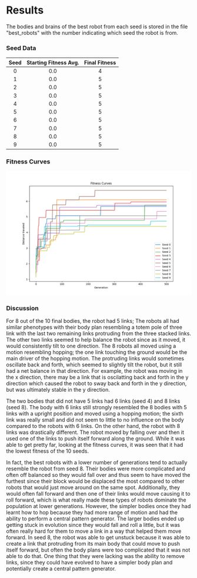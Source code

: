 # Results 

The bodies and brains of the best robot from each seed is stored in the file "best_robots" with the number indicating which seed the robot is from. 

### Seed Data
<div align="center">
 
| Seed | Starting Fitness Avg. | Final Fitness |
| :---: | :---: | :---: |
| 0 | 0.0 | 4 |
| 1 | 0.0 | 5 | 
| 2 | 0.0 | 5 | 
| 3 | 0.0 | 5 | 
| 4 | 0.0 | 5 | 
| 5 | 0.0 | 5 | 
| 6 | 0.0 | 5 | 
| 7 | 0.0 | 5 | 
| 8 | 0.0 | 5 | 
| 9 | 0.0 | 5 | 
 
</div>

### Fitness Curves
 ![alt text](https://github.com/itsgohtime/mybots/blob/final-project/docs/fitness%20curves.png)

### Discussion
For 8 out of the 10 final bodies, the robot had 5 links; The robots all had similar phenotypes with their body plan resembling a totem pole of three link with the last two remaining links protruding from the three stacked links. The other two links seemed to help balance the robot since as it moved, it would consistently tilt to one direction. The 8 robots all moved using a motion resembling hopping; the one link touching the ground would be the main driver of the hopping motion. The protruding links would sometimes oscillate back and forth, which seemed to slightly tilt the robot, but it still had a net balance in that direction. For example, the robot was moving in the x direction, there may be a link that is oscilatting back and forth in the y direction which caused the robot to sway back and forth in the y direction, but was ultimately stable in the y direction. 

The two bodies that did not have 5 links had 6 links (seed 4) and 8 links (seed 8). The body with 6 links still strongly resembled the 8 bodies with 5 links with a upright position and moved using a hopping motion; the sixth link was really small and did not seem to little to no influence on the body compared to the robots with 6 links. On the other hand, the robot with 8 links was drastically different. The robot moved by falling over and then it used one of the links to push itself forward along the ground. While it was able to get pretty far, looking at the fitness curves, it was seen that it had the lowest fitness of the 10 seeds. 

In fact, the best robots with a lower number of generations tend to actually resemble the robot from seed 8. Their bodies were more complicated and often off balanced so they would fall over and thus seem to have moved the furthest since their block would be displaced the most compared to other robots that would just move around on the same spot. Additionally, they would often fall forward and then one of their links would move causing it to roll forward, which is what really made these types of robots dominate the population at lower generations. However, the simpler bodies once they had learnt how to hop because they had more range of motion and had the ability to perform a central pattern generator. The larger bodies ended up getting stuck in evolution since they would fall and roll a little, but it was often really hard for them to move a link in a way that helped them move forward. In seed 8, the robot was able to get unstuck because it was able to create a link that protruding from its main body that could move to push itself forward, but often the body plans were too complicated that it was not able to do that. One thing that they were lacking was the ability to remove links, since they could have evolved to have a simpler body plan and potentially create a central pattern generator. 
